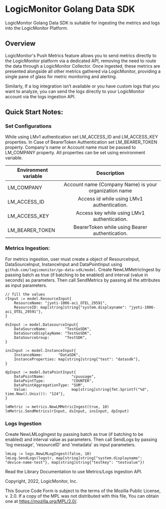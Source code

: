 # LogicMonitor Golang Data SDK

LogicMonitor Golang Data SDK is suitable for ingesting the metrics and logs into the LogicMonitor Platform.

## Overview
LogicMonitor's Push Metrics feature allows you to send metrics directly to the LogicMonitor platform via a dedicated API, removing the need to route the data through a LogicMonitor Collector. Once ingested, these metrics are presented alongside all other metrics gathered via LogicMonitor, providing a single pane of glass for metric monitoring and alerting.

Similarly, If a log integration isn’t available or you have custom logs that you want to analyze, you can send the logs directly to your LogicMonitor account via the logs ingestion API.

## Quick Start Notes:

### Set Configurations
While using LMv1 authentication set LM_ACCESS_ID and LM_ACCESS_KEY properties.
In Case of BearerToken Authentication set LM_BEARER_TOKEN property. 
Company's name or Account name must be passed to LM_COMPANY property. 
All properties can be set using environment variable.

| Environment variable |	Description |
| -------------------- |:--------------:|
|   LM_COMPANY         |	Account name (Company Name) is your organization name |
|   LM_ACCESS_ID       |	Access id while using LMv1 authentication.|
|   LM_ACCESS_KEY      |	Access key while using LMv1 authentication.|
|   LM_BEARER_TOKEN    |	BearerToken while using Bearer authentication.|

### Metrics Ingestion:
For metrics ingestion, user must create a object of ResourceInput, DataSourceInput, InstanceInput and DataPointInput using `github.com/logicmonitor/go-data-sdk/model`.
Create NewLMMetricIngest by passing batch as true (if batching to be enabled) and interval (value in seconds) as parameters. Then call SendMetrics by passing all the attributes as input parameters.

    // fill the values
	rInput := model.ResourceInput{
		ResourceName: "jyoti-1006-aci_OTEL_29591",
		ResourceID: map[string]string{"system.displayname": "jyoti-1006-aci_OTEL_29591"},
	}

	dsInput := model.DatasourceInput{
		DataSourceName:        "TestGoSDK",
		DataSourceDisplayName: "TestGoSDK",
		DataSourceGroup:       "TestSDK",
	}

	insInput := model.InstanceInput{
		InstanceName:       "DataSDK",
		InstanceProperties: map[string]string{"test": "datasdk"},
	}

	dpInput := model.DataPointInput{
		DataPointName:            "cpuusage",
		DataPointType:            "COUNTER",
		DataPointAggregationType: "SUM",
		Value:                    map[string]string{fmt.Sprintf("%d", time.Now().Unix()): "124"},
	}

	lmMetric := metrics.NewLMMetricIngest(true, 10)
	lmMetric.SendMetrics(rInput, dsInput, insInput, dpInput)

### Logs Ingestion

Create NewLMLogIngest by passing batch as true (if batching to be enabled) and interval value as parameters. Then call SendLogs by passing 'log message', 'resourceID' and 'metadata' as input parameters.

```
lmLog := logs.NewLMLogIngest(false, 10)
lmLog.SendLogs(logstr, map[string]string{"system.displayname": "device-name-test"}, map[string]string{"testkey": "testvalue"})
```

Read the Library Documentation to use Metrics/Logs ingestion API.


Copyright, 2022, LogicMonitor, Inc.

This Source Code Form is subject to the terms of the Mozilla Public License, v. 2.0. If a copy of the MPL was not distributed with this file, You can obtain one at https://mozilla.org/MPL/2.0/.